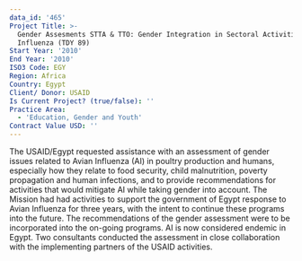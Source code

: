 ```yaml
---
data_id: '465'
Project Title: >-
  Gender Assesments STTA & TTO: Gender Integration in Sectoral Activities: Avian
  Influenza (TDY 89)
Start Year: '2010'
End Year: '2010'
ISO3 Code: EGY
Region: Africa
Country: Egypt
Client/ Donor: USAID
Is Current Project? (true/false): ''
Practice Area:
  - 'Education, Gender and Youth'
Contract Value USD: ''
---
```

The USAID/Egypt requested assistance with an assessment of gender issues related to Avian Influenza (AI) in poultry production and humans, especially how they relate to food security, child malnutrition, poverty propagation and human infections, and to provide recommendations for activities that would mitigate AI while taking gender into account. The Mission had had activities to support the government of Egypt response to Avian Influenza for three years, with the intent to continue these programs into the future. The recommendations of the gender assessment were to be incorporated into the on-going programs. AI is now considered endemic in Egypt. Two consultants conducted the assessment in close collaboration with the implementing partners of the USAID activities.